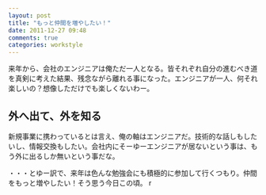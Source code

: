 ```yaml
---
layout: post
title: "もっと仲間を増やしたい！"
date: 2011-12-27 09:48
comments: true
categories: workstyle
---
```


来年から、会社のエンジニアは俺ただ一人となる。皆それぞれ自分の進むべき道を真剣に考えた結果、残念ながら離れる事になった。エンジニアが一人、何それ楽しいの？想像しただけでも楽しくないわー。

<!-- more -->

## 外へ出て、外を知る

新規事業に携わっているとは言え、俺の軸はエンジニアだ。技術的な話しもしたいし、情報交換もしたい。会社内にそーゆーエンジニアが居ないという事は、もう外に出るしか無いという事だな。

・・・とゆー訳で、来年は色んな勉強会にも積極的に参加して行くつもり。仲間をもっと増やしたい！そう思う今日この頃。
r